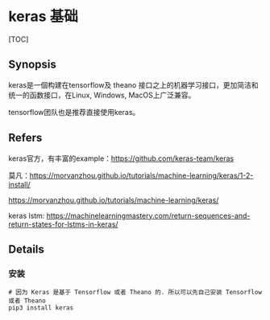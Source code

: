 # keras 基础

[TOC]



## Synopsis

keras是一個构建在tensorflow及 theano 接口之上的机器学习接口，更加简洁和统一的函数接口，在Linux, Windows,  MacOS上广泛兼容。

tensorflow团队也是推荐直接使用keras。

## Refers

keras官方，有丰富的example：https://github.com/keras-team/keras

莫凡：https://morvanzhou.github.io/tutorials/machine-learning/keras/1-2-install/

https://morvanzhou.github.io/tutorials/machine-learning/keras/

keras lstm: https://machinelearningmastery.com/return-sequences-and-return-states-for-lstms-in-keras/

## Details

### 安装

```shell
# 因为 Keras 是基于 Tensorflow 或者 Theano 的. 所以可以先自己安装 Tensorflow 或者 Theano
pip3 install keras
```

